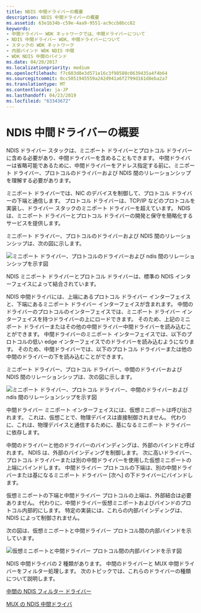 ```yaml
---
title: NDIS 中間ドライバーの概要
description: NDIS 中間ドライバーの概要
ms.assetid: 63e1b34b-c59e-4aa9-9551-ac9ccb8bcc82
keywords:
- 中間ドライバー WDK ネットワークでは、中間ドライバーについて
- NDIS 中間ドライバー WDK、中間ドライバーについて
- スタックの WDK ネットワーク
- 内部バインド WDK NDIS 中間
- WDK NDIS 中間のバインド
ms.date: 04/20/2017
ms.localizationpriority: medium
ms.openlocfilehash: f7c603d8e3d571e16c3f98580c0639435a4f4b64
ms.sourcegitcommit: 0cc5051945559a242d941a6f2799d161d8eba2a7
ms.translationtype: MT
ms.contentlocale: ja-JP
ms.lasthandoff: 04/23/2019
ms.locfileid: "63343672"
---
```

# <a name="introduction-to-ndis-intermediate-drivers"></a>NDIS 中間ドライバーの概要





NDIS ドライバー スタックは、ミニポート ドライバーとプロトコル ドライバーに含める必要があり、中間ドライバーを含めることもできます。 中間ドライバーは省略可能であるために、中間ドライバーをアドレス指定する前に、ミニポート ドライバー、プロトコルのドライバーおよび NDIS 間のリレーションシップを理解する必要があります。

ミニポート ドライバーでは、NIC のデバイスを制御して、プロトコル ドライバーの下端と通信します。 プロトコル ドライバーは、TCP/IP などのプロトコルを実装し、ドライバー スタックのミニポート ドライバーを超えています。 NDIS は、ミニポート ドライバーとプロトコル ドライバーの開発と保守を簡略化するサービスを提供します。

ミニポート ドライバー、プロトコルのドライバーおよび NDIS 間のリレーションシップは、次の図に示します。

![ミニポート ドライバー、プロトコルのドライバーおよび ndis 間のリレーションシップを示す図 ](images/ndisdrvr.png)

NDIS ミニポート ドライバーとプロトコル ドライバーは、標準の NDIS インターフェイスによって結合されています。

NDIS 中間ドライバには、上端にあるプロトコル ドライバー インターフェイスと、下端にあるミニポート ドライバー インターフェイスが含まれます。 中間のドライバーのプロトコルのインターフェイスでは、ミニポート ドライバー インターフェイスを持つドライバーの上にロードできます。 そのため、上記のミニポート ドライバーまたはその他の中間ドライバー中間ドライバーを読み込むことができます。 中間ドライバーのミニポート インターフェイスでは、以下のプロトコルの低い edge インターフェイスでのドライバーを読み込むようになります。 そのため、中間ドライバーでは、以下のプロトコル ドライバーまたは他の中間のドライバーの下を読み込むことができます。

ミニポート ドライバー、プロトコル ドライバー、中間のドライバーおよび NDIS 間のリレーションシップは、次の図に示します。

![ミニポート ドライバー、プロトコル ドライバー、中間のドライバーおよび ndis 間のリレーションシップを示す図 ](images/intdriver.png)

中間ドライバー ミニポート インターフェイスには、仮想ミニポートは呼び出されます。 これは、仮想ことで、物理デバイスは直接制御されません。 代わりに、これは、物理デバイスと通信するために、基になるミニポート ドライバーに依存します。

中間のドライバーと他のドライバーのバインディングは、外部のバインドと呼ばれます。 NDIS は、外部のバインディングを制御します。 次に高いドライバー、プロトコル ドライバーまたは別の中間ドライバーを使用した仮想ミニポートの上端にバインドします。 中間ドライバー プロトコルの下端は、別の中間ドライバーまたは基になるミニポート ドライバー [次へ] の下ドライバーにバインドします。

仮想ミニポートの下端と中間ドライバー プロトコルの上端は、外部結合は必要ありません。 代わりに、中間ドライバー仮想ミニポートおよびバインドのプロトコル内部的にします。 特定の実装には、これらの内部バインディングは、NDIS によって制御されません。

次の図は、仮想ミニポートと中間ドライバー プロトコル間の内部バインドを示しています。

![仮想ミニポートと中間ドライバー プロトコル間の内部バインドを示す図](images/intbindings.png)

NDIS 中間ドライバの 2 種類があります。 中間のドライバーと MUX 中間ドライバーをフィルター処理します。 次のトピックでは、これらのドライバーの種類について説明します。

[中間の NDIS フィルター ドライバー](ndis-filter-intermediate-drivers.md)

[MUX の NDIS 中間ドライバ](ndis-mux-intermediate-drivers.md)

 

 





